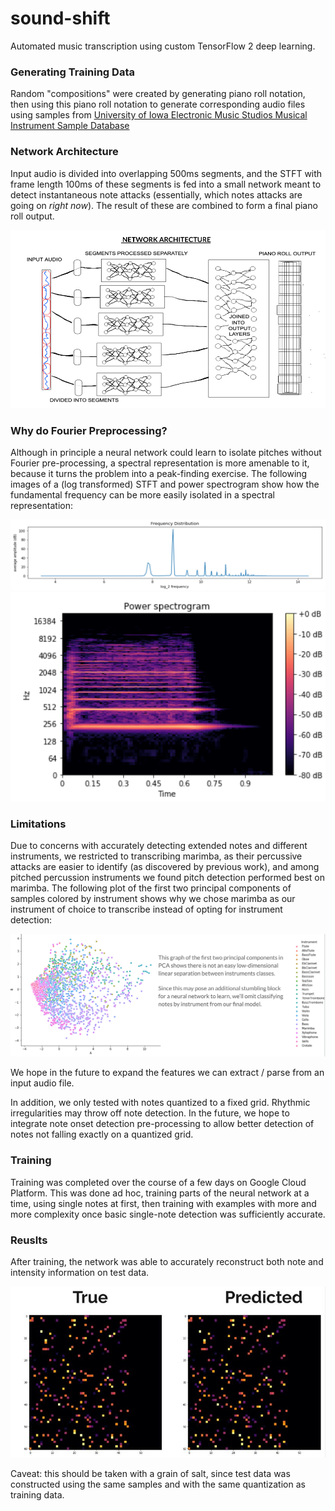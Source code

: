 # sound-shift

Automated music transcription using custom TensorFlow 2 deep learning.

### Generating Training Data

Random "compositions" were created by generating piano roll notation, then using this piano roll notation to generate corresponding audio files using samples from [University of Iowa Electronic Music Studios Musical Instrument Sample Database](http://theremin.music.uiowa.edu/MIS-Pitches-2012)

### Network Architecture

Input audio is divided into overlapping 500ms segments, and the STFT with frame length 100ms of these segments is fed into a small network meant to detect instantaneous note attacks (essentially, which notes attacks are going on *right now*). The result of these are combined to form a final piano roll output.

![Network Architecture](network_architecture.png)

### Why do Fourier Preprocessing?

Although in principle a neural network could learn to isolate pitches without Fourier pre-processing, a spectral representation is more amenable to it, because it turns the problem into a peak-finding exercise. The following images of a (log transformed) STFT and power spectrogram show how the fundamental frequency can be more easily isolated in a spectral representation:

![fourier](fourier.png)
![spectrogram](spectrogram.png)

### Limitations

Due to concerns with accurately detecting extended notes and different instruments, we restricted to transcribing marimba, as their percussive attacks are easier to identify (as discovered by previous work), and among pitched percussion instruments we found pitch detection performed best on marimba. The following plot of the first two principal components of samples colored by instrument shows why we chose marimba as our instrument of choice to transcribe instead of opting for instrument detection:

![PCA](PCA.png)


We hope in the future to expand the features we can extract / parse from an input audio file.

In addition, we only tested with notes quantized to a fixed grid. Rhythmic irregularities may throw off note detection. In the future, we hope to integrate note onset detection pre-processing to allow better detection of notes not falling exactly on a quantized grid. 

### Training

Training was completed over the course of a few days on Google Cloud Platform. This was done ad hoc, training parts of the neural network at a time, using single notes at first, then training with examples with more and more complexity once basic single-note detection was sufficiently accurate.


### Reuslts

After training, the network was able to accurately reconstruct both note and intensity information on test data.

![results](results.jpg)

Caveat: this should be taken with a grain of salt, since test data was constructed using the same samples and with the same quantization as training data.
